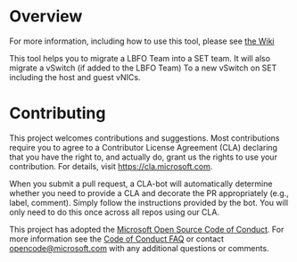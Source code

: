 # Overview

For more information, including how to use this tool, please see [the Wiki](https://github.com/microsoft/Convert-LBFO2SET/wiki)

This tool helps you to migrate a LBFO Team into a SET team.  It will also migrate a vSwitch (if added to the LBFO Team)
To a new vSwitch on SET including the host and guest vNICs.

# Contributing

This project welcomes contributions and suggestions.  Most contributions require you to agree to a
Contributor License Agreement (CLA) declaring that you have the right to, and actually do, grant us
the rights to use your contribution. For details, visit https://cla.microsoft.com.

When you submit a pull request, a CLA-bot will automatically determine whether you need to provide
a CLA and decorate the PR appropriately (e.g., label, comment). Simply follow the instructions
provided by the bot. You will only need to do this once across all repos using our CLA.

This project has adopted the [Microsoft Open Source Code of Conduct](https://opensource.microsoft.com/codeofconduct/).
For more information see the [Code of Conduct FAQ](https://opensource.microsoft.com/codeofconduct/faq/) or
contact [opencode@microsoft.com](mailto:opencode@microsoft.com) with any additional questions or comments.
